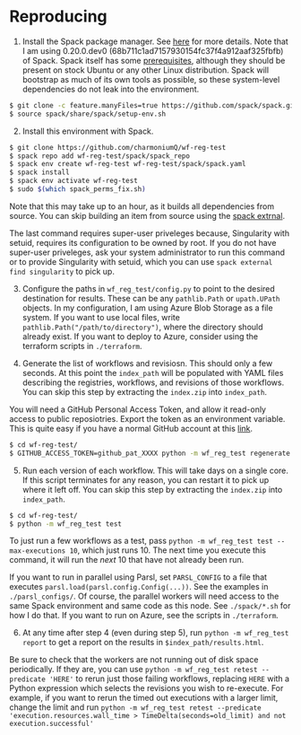 # Reproducing

1. Install the Spack package manager. See [here][spack] for more details. Note that I am using 0.20.0.dev0 (68b711c1ad7157930154fc37f4a912aaf325fbfb) of Spack. Spack itself has some [prerequisites][spack-prereqs], although they should be present on stock Ubuntu or any other Linux distribution. Spack will bootstrap as much of its own tools as possible, so these system-level dependencies do not leak into the environment.

[spack]: https://spack.readthedocs.io/en/latest/getting_started.html#installation
[spack-prereqs]: https://spack.readthedocs.io/en/latest/getting_started.html#system-prerequisites

```bash
$ git clone -c feature.manyFiles=true https://github.com/spack/spack.git
$ source spack/share/spack/setup-env.sh
```

2. Install this environment with Spack.

[spack-external-find]: https://spack.readthedocs.io/en/latest/build_settings.html#cmd-spack-external-find

```bash
$ git clone https://github.com/charmoniumQ/wf-reg-test
$ spack repo add wf-reg-test/spack/spack_repo
$ spack env create wf-reg-test wf-reg-test/spack/spack.yaml
$ spack install
$ spack env activate wf-reg-test
$ sudo $(which spack_perms_fix.sh)
```

Note that this may take up to an hour, as it builds all dependencies from source. You can skip building an item from source using the [spack extrnal][spack-external-find].

The last command requires super-user priveleges because, Singularity with setuid, requires its configuration to be owned by root. If you do not have super-user priveleges, ask your system administrator to run this command or to provide Singularity with setuid, which you can use `spack external find singularity` to pick up.

3. Configure the paths in `wf_reg_test/config.py` to point to the desired destination for results. These can be any `pathlib.Path` or `upath.UPath` objects. In my configuration, I am using Azure Blob Storage as a file system. If you want to use local files, write `pathlib.Path("/path/to/directory")`, where the directory should already exist. If you want to deploy to Azure, consider using the terraform scripts in `./terraform`.

4. Generate the list of workflows and revisiosn. This should only a few seconds. At this point the `index_path` will be populated with YAML files describing the registries, workflows, and revisions of those workflows. You can skip this step by extracting the `index.zip` into `index_path`.

You will need a GitHub Personal Access Token, and allow it read-only access to public reposiotries. Export the token as an environment variable. This is quite easy if you have a normal GitHub account at this [link](https://github.com/settings/tokens?type=beta).

```bash
$ cd wf-reg-test/
$ GITHUB_ACCESS_TOKEN=github_pat_XXXX python -m wf_reg_test regenerate
```

5. Run each version of each workflow. This will take days on a single core. If this script terminates for any reason, you can restart it to pick up where it left off. You can skip this step by extracting the `index.zip` into `index_path`.

```bash
$ cd wf-reg-test/
$ python -m wf_reg_test test
```

To just run a few workflows as a test, pass `python -m wf_reg_test test --max-executions 10`, which just runs 10. The next time you execute this command, it will run the _next_ 10 that have not already been run.

If you want to run in parallel using Parsl, set `PARSL_CONFIG` to a file that executes `parsl.load(parsl.config.Config(...))`. See the examples in `./parsl_configs/`. Of course, the parallel workers will need access to the same Spack environment and same code as this node. See `./spack/*.sh` for how I do that. If you want to run on Azure, see the scripts in `./terraform`.

6. At any time after step 4 (even during step 5), run `python -m wf_reg_test report` to get a report on the results in `$index_path/results.html`.

Be sure to check that the workers are not running out of disk space periodically. If they are, you can use `python -m wf_reg_test retest --predicate 'HERE'` to rerun just those failing workflows, replacing `HERE` with a Python expression which selects the revisions you wish to re-execute. For example, if you want to rerun the timed out executions with a larger limit, change the limit and run `python -m wf_reg_test retest --predicate 'execution.resources.wall_time > TimeDelta(seconds=old_limit) and not execution.successful'`

